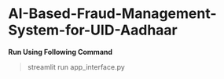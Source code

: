 # AI-Based-Fraud-Management-System-for-UID-Aadhaar



**Run Using Following Command**

>streamlit run app_interface.py
